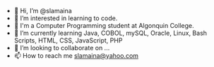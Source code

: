 - 👋 Hi, I’m @slamaina
- 👀 I’m interested in learning to code.
- 🏫 I'm a Computer Programming student at Algonquin College.
- 🌱 I’m currently learning Java, COBOL, mySQL, Oracle, Linux, Bash Scripts, HTML, CSS, JavaScript, PHP
- 💞️ I’m looking to collaborate on ...
- 📫 How to reach me slamaina@yahoo.com

<!---
slamaina/slamaina is a ✨ special ✨ repository because its `README.md` (this file) appears on your GitHub profile.
You can click the Preview link to take a look at your changes.
--->
